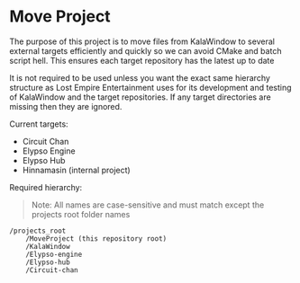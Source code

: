 # Move Project

The purpose of this project is to move files from KalaWindow to several external targets efficiently and quickly so we can avoid CMake and batch script hell. This ensures each target repository has the latest up to date 

It is not required to be used unless you want the exact same hierarchy structure as Lost Empire Entertainment uses for its development and testing of KalaWindow and the target repositories. If any target directories are missing then they are ignored.

Current targets:

- Circuit Chan
- Elypso Engine
- Elypso Hub
- Hinnamasin (internal project)

Required hierarchy:

> Note: All names are case-sensitive and must match except the projects root folder names

```
/projects_root
	/MoveProject (this repository root)
	/KalaWindow
	/Elypso-engine
	/Elypso-hub
	/Circuit-chan
```